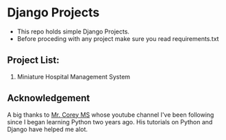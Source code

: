 # Django Projects

- This repo holds simple Django Projects. 
- Before proceding with any project make sure you read requirements.txt

## Project List:

1. Miniature Hospital Management System


## Acknowledgement

A big thanks to [Mr. Corey MS](https://www.youtube.com/channel/UCCezIgC97PvUuR4_gbFUs5g) whose youtube channel I've been following since I began learning Python two years ago. His tutorials on Python and Django have helped me alot.
